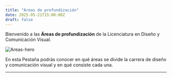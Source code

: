 ```yaml
---
title: "Áreas de profundización"
date: 2025-05-21T15:00:00Z
draft: false
---
```


Bienvenido a las **Áreas de profundización** de la Licenciatura en Diseño y Comunicación Visual.

![Areas-hero](/FAD-WebPage/images/areas/areas.jpeg)

En esta Pestaña podrás conocer en qué áreas se divide la carrera de diseño y comunicación visual y en qué consiste cada una.

---